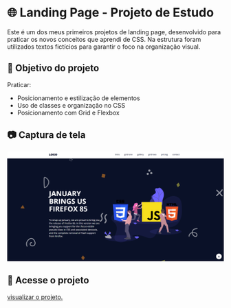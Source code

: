 # 🌐 Landing Page - Projeto de Estudo

Este é um dos meus primeiros projetos de landing page, desenvolvido para praticar os novos conceitos que aprendi de CSS. Na estrutura foram utilizados textos fictícios para garantir o foco na organização visual.


## 🎯 Objetivo do projeto
Praticar:
- Posicionamento e estilização de elementos
- Uso de classes e organização no CSS
- Posicionamento com Grid e Flexbox

## 📷 Captura de tela
![preview](assets/img/landingpagePreview.png)

## 🔗 Acesse o projeto
[ visualizar o projeto.](https://alvarenga-io.github.io/landing-page)



